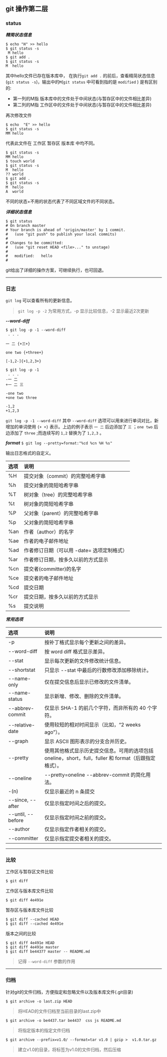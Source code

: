 ## git 操作第二层

### status

***精简状态信息***

```
$ echo "H" >> hello
$ git status -s
 M hello
$ git add .
$ git status -s
M  hello
```
其中hello文件已存在版本库中， 在执行`git add .` 的前后，查看精简状态信息(`git status -s`)，输出中的`M`(`git status` 中可看到指的是 `modified` ) 是有区别的:

- 第一列的M指 版本库中的文件处于中间状态(与暂存区中的文件相比差异)
- 第二列的M指 工作区中的文件处于中间状态(与暂存区中的文件相比差异)

再次修改文件
```
$ echo  "E" >> hello
$ git status -s
MM hello
```
代表此文件在 工作区 暂存区 版本库 中均不同。

```
$ git status -s
MM hello
$ touch world
$ git status -s
M  hello
?? world
$ git add .
$ git status -s
M  hello
A  world
```
不同的状态+不用的状态代表了不同区域文件的不同状态。


***详细状态信息***

```
$ git status 
# On branch master
# Your branch is ahead of 'origin/master' by 1 commit.
#   (use "git push" to publish your local commits)
#
# Changes to be committed:
#   (use "git reset HEAD <file>..." to unstage)
#
#	modified:   hello
#
```

git给出了详细的操作方案，可继续执行，也可回退。

---

### 日志

`git log` 可以查看所有的更新信息。

> `git log -p -2` 为常用方式，-p 显示比较信息，-2 显示最近2次更新

***--word-diff***

```
$ git log -p -1 --word-diff
 . . . 

一 二 {+三+}

one two {+three+}

[-1,2-]{+1,2,3+}
```

```
$ git log -p -1
 . . . 
-一 二
+一 二 三
 
-one two 
+one two three
 
-1,2
+1,2,3
```

`git log -p -1 --word-diff` 其中 `--word-diff` 选项可以用来进行单词对比，新增加的单词使用 `{+ +}` 表示。上边的例子表示 `一 二` 后边添加了 `三` ；`one two` 后边添加了 `three` ;而连续写的 `1,2` 替换为了 `1,2,3` 。


***format***
`$ git log --pretty=format:"%cd %cn %H %s" `
 
 输出日志格式的自定义。

| 选项 |说明 |
| :---  | :--- |
| %H	| 提交对象（commit）的完整哈希字串 |
| %h	| 提交对象的简短哈希字串 |
| %T	| 树对象（tree）的完整哈希字串 |
| %t	| 树对象的简短哈希字串 |
| %P	| 父对象（parent）的完整哈希字串 |
| %p	| 父对象的简短哈希字串 |
| %an	| 作者（author）的名字 |
| %ae	| 作者的电子邮件地址 |
| %ad	| 作者修订日期（可以用 -date= 选项定制格式）|
| %ar	| 作者修订日期，按多久以前的方式显示 |
| %cn	| 提交者(committer)的名字 |
| %ce	| 提交者的电子邮件地址 |
| %cd	| 提交日期 |
| %cr	| 提交日期，按多久以前的方式显示 |
| %s	| 提交说明 |


 ***常用选项***


|选项	| 说明 |
| :---  | :--- |
|-p	| 按补丁格式显示每个更新之间的差异。|
|--word-diff	| 按 word diff 格式显示差异。|
|--stat	| 显示每次更新的文件修改统计信息。|
|--shortstat	| 只显示 --stat 中最后的行数修改添加移除统计。|
|--name-only	| 仅在提交信息后显示已修改的文件清单。|
|--name-status	| 显示新增、修改、删除的文件清单。|
|--abbrev-commit	| 仅显示 SHA-1 的前几个字符，而非所有的 40 个字符。|
|--relative-date	| 使用较短的相对时间显示（比如，“2 weeks ago”）。|
|--graph	| 显示 ASCII 图形表示的分支合并历史。|
|--pretty	| 使用其他格式显示历史提交信息。可用的选项包括 oneline，short，full，fuller 和 format（后跟指定格式）。|
|--oneline	| --pretty=oneline --abbrev-commit 的简化用法。|
|-(n)	| 仅显示最近的 n 条提交 |
|--since, --after	| 仅显示指定时间之后的提交。 |
|--until, --before	| 仅显示指定时间之前的提交。 |
|--author	| 仅显示指定作者相关的提交。 |
|--committer	| 仅显示指定提交者相关的提交。 |


---

### 比较


工作区与暂存区文件比较

```
$ git diff 
```

工作区与版本库文件比较

```
$ git diff 4e491e 
```

 暂存区与版本库文件比较

```
$ git diff --cached HEAD
$ git diff --cached 4e491e
```

版本之间的比较

```
$ git diff 4e491e HEAD
$ git diff 4e491e master
$ git diff be44377 master -- README.md
```

> 记得 `--word-diff` 参数的作用

---

### 归档

针对git的文件归档，方便指定和忽略文件以及版本库文件(.git目录)

```
$ git archive -o last.zip HEAD
```

> 将HEAD的文件归档至当前目录的last.zip中

```
$ git archive -o be4437.tar be4437  css js README.md 
```

> 将指定版本的指定文件归档

```
$ git archive --prefix=v1.0/ --format=tar v1.0 | gzip >  v1.0.tar.gz
```

> 建立v1.0的目录，将标签为v1.0的文件归档，然后压缩
